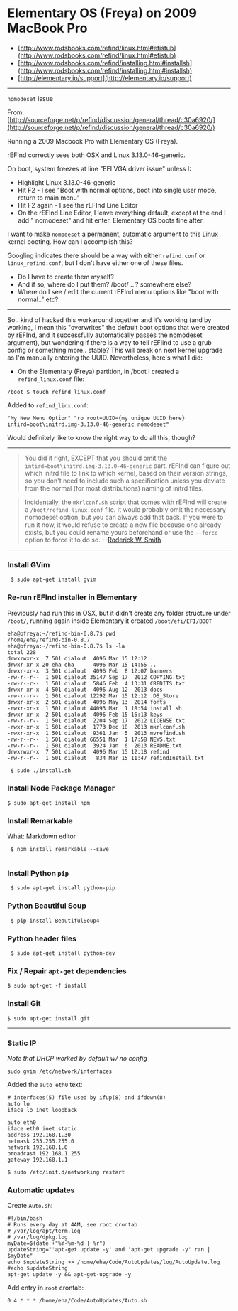 # Elementary OS (Freya) on 2009 MacBook Pro

* [http://www.rodsbooks.com/refind/linux.html#efistub](http://www.rodsbooks.com/refind/linux.html#efistub)
* [http://www.rodsbooks.com/refind/installing.html#installsh](http://www.rodsbooks.com/refind/installing.html#installsh)
* [http://elementary.io/support](http://elementary.io/support)
___
```nomodeset``` issue

From:
[http://sourceforge.net/p/refind/discussion/general/thread/c30a6920/](http://sourceforge.net/p/refind/discussion/general/thread/c30a6920/)

Running a 2009 Macbook Pro with Elementary OS (Freya).

rEFInd correctly sees both OSX and Linux 3.13.0-46-generic.

On boot, system freezes at line "EFI VGA driver issue" unless I:

* Highlight Linux 3.13.0-46-generic
* Hit F2 - I see "Boot with normal options, boot into single user mode, return to main menu"
* Hit F2 again - I see the rEFInd Line Editor
* On the rEFInd Line Editor, I leave everything default, except at the end I add " nomodeset" and hit enter. Elementary OS boots fine after.

I want to make ```nomodeset``` a permanent, automatic argument to this Linux kernel booting. How can I accomplish this?

Googling indicates there should be a way with either ```refind.conf``` or ```linux_refind.conf```, but I don't have either one of these files.

* Do I have to create them myself? 
* And if so, where do I put them? /boot/ ...? somewhere else?
* Where do I see / edit the current rEFInd menu options like "boot with normal.." etc?

___

So.. kind of hacked this workaround together and it's working (and by working, I mean this "overwrites" the default boot options that were created by rEFInd, and it successfully automatically passes the nomodeset argument), but wondering if there is a way to tell rEFIind to use a grub config or something more.. stable? This will break on next kernel upgrade as I'm manually entering the UUID. Nevertheless, here's what I did:

* On the Elementary (Freya) partition, in
/boot
I created a ```refind_linux.conf``` file:

```
/boot $ touch refind_linux.conf
```

Added to ```refind_linx.conf```:

```
"My New Menu Option" "ro root=UUID={my unique UUID here} intird=boot\initrd.img-3.13.0-46-generic nomodeset"
```

Would definitely like to know the right way to do all this, though?

___

> You did it right, EXCEPT that you should omit the ```intird=boot\initrd.img-3.13.0-46-generic``` part. rEFInd can figure out which initrd file to link to which kernel, based on their version strings, so you don't need to include such a specification unless you deviate from the normal (for most distributions) naming of initrd files.
 
> Incidentally, the ```mkrlconf.sh``` script that comes with rEFInd will create a ```/boot/refind_linux.conf``` file. It would probably omit the necessary nomodeset option, but you can always add that back. If you were to run it now, it would refuse to create a new file because one already exists, but you could rename yours beforehand or use the ```--force``` option to force it to do so. --[Roderick W. Smith](https://sourceforge.net/u/srs5694/profile/)
___

### Install GVim

```
 $ sudo apt-get install gvim
```

### Re-run rEFInd installer in Elementary
Previously had run this in OSX, but it didn't create any folder structure under ```/boot/```, running again inside Elementary it created ```/boot/efi/EFI/BOOT```

```
eha@pfreya:~/refind-bin-0.8.7$ pwd
/home/eha/refind-bin-0.8.7
eha@pfreya:~/refind-bin-0.8.7$ ls -la
total 228
drwxrwxr-x  7 501 dialout  4096 Mar 15 12:12 .
drwxr-xr-x 20 eha eha      4096 Mar 15 14:55 ..
drwxr-xr-x  3 501 dialout  4096 Feb  8 12:07 banners
-rw-r--r--  1 501 dialout 35147 Sep 17  2012 COPYING.txt
-rw-r--r--  1 501 dialout  5846 Feb  4 13:31 CREDITS.txt
drwxr-xr-x  4 501 dialout  4096 Aug 12  2013 docs
-rw-r--r--  1 501 dialout 12292 Mar 15 12:12 .DS_Store
drwxr-xr-x  2 501 dialout  4096 May 13  2014 fonts
-rwxr-xr-x  1 501 dialout 44093 Mar  1 18:54 install.sh
drwxr-xr-x  2 501 dialout  4096 Feb 15 16:13 keys
-rw-r--r--  1 501 dialout  2204 Sep 17  2012 LICENSE.txt
-rwxr-xr-x  1 501 dialout  1773 Dec 18  2013 mkrlconf.sh
-rwxr-xr-x  1 501 dialout  9361 Jan  5  2013 mvrefind.sh
-rw-r--r--  1 501 dialout 66551 Mar  1 17:58 NEWS.txt
-rw-r--r--  1 501 dialout  3924 Jan  6  2013 README.txt
drwxrwxr-x  7 501 dialout  4096 Mar 15 12:18 refind
-rw-r--r--  1 501 dialout   834 Mar 15 11:47 refindInstall.txt

 $ sudo ./install.sh 
```

### Install Node Package Manager
```
$ sudo apt-get install npm
``` 

### Install Remarkable 
What: Markdown editor

```
 $ npm install remarkable --save
 
```

### Install Python ```pip```

```
 $ sudo apt-get install python-pip
```

### Python Beautiful Soup

```
 $ pip install BeautifulSoup4
```

### Python header files 

```
 $ sudo apt-get install python-dev
``` 

### Fix / Repair ```apt-get``` dependencies

```
$ sudo apt-get -f install
```

### Install Git

```
$ sudo apt-get install git

```
___
### Static IP

*Note that DHCP worked by default w/ no config*

```
sudo gvim /etc/network/interfaces

```

Added the ```auto eth0``` text:

```
# interfaces(5) file used by ifup(8) and ifdown(8)
auto lo
iface lo inet loopback

auto eth0
iface eth0 inet static
address 192.168.1.30
netmask 255.255.255.0
network 192.168.1.0
broadcast 192.168.1.255
gateway 192.168.1.1

```

```
$ sudo /etc/init.d/networking restart

```

### Automatic updates

Create ```Auto.sh```:
```
#!/bin/bash
# Runs every day at 4AM, see root crontab
# /var/log/apt/term.log
# /var/log/dpkg.log
myDate=$(date +"%Y-%m-%d | %r")
updateString="'apt-get update -y' and 'apt-get upgrade -y' ran | $myDate"
echo $updateString >> /home/eha/Code/AutoUpdates/log/AutoUpdate.log 
#echo $updateString
apt-get update -y && apt-get-upgrade -y

```

Add entry in ```root``` crontab:

```
0 4 * * * /home/eha/Code/AutoUpdates/Auto.sh
```
